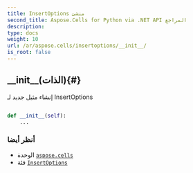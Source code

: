 ```yaml
---
title: InsertOptions منشئ
second_title: Aspose.Cells for Python via .NET API المراجع
description:
type: docs
weight: 10
url: /ar/aspose.cells/insertoptions/__init__/
is_root: false
---
```

##  \_\_init\_\_(الذات){#}
إنشاء مثيل جديد لـ InsertOptions



```python

def __init__(self):
    ...
```





###  أنظر أيضا
* الوحدة [`aspose.cells`](../../)
* فئة [`InsertOptions`](/cells/python-net/ar/aspose.cells/insertoptions)
